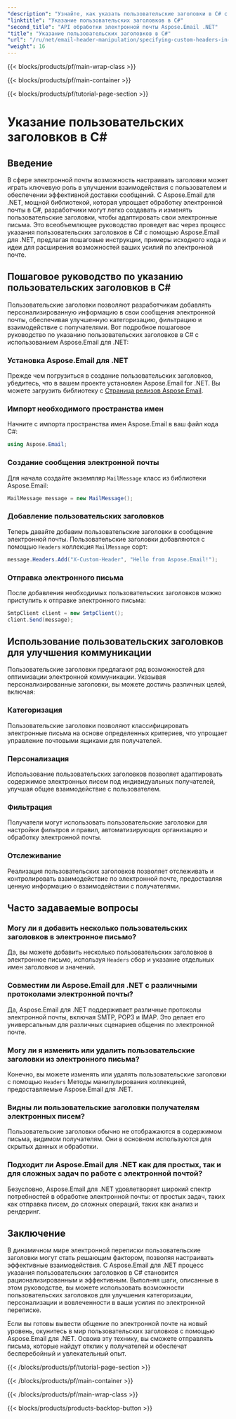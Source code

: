 ```yaml
---
"description": "Узнайте, как указать пользовательские заголовки в C# с помощью Aspose.Email для .NET для улучшения коммуникации по электронной почте. Это пошаговое руководство дает представление о создании персонализированных заголовков электронной почты для улучшения взаимодействия."
"linktitle": "Указание пользовательских заголовков в C#"
"second_title": "API обработки электронной почты Aspose.Email .NET"
"title": "Указание пользовательских заголовков в C#"
"url": "/ru/net/email-header-manipulation/specifying-custom-headers-in-csharp/"
"weight": 16
---
```


{{< blocks/products/pf/main-wrap-class >}}

{{< blocks/products/pf/main-container >}}

{{< blocks/products/pf/tutorial-page-section >}}

# Указание пользовательских заголовков в C#



## Введение

В сфере электронной почты возможность настраивать заголовки может играть ключевую роль в улучшении взаимодействия с пользователем и обеспечении эффективной доставки сообщений. С Aspose.Email для .NET, мощной библиотекой, которая упрощает обработку электронной почты в C#, разработчики могут легко создавать и изменять пользовательские заголовки, чтобы адаптировать свои электронные письма. Это всеобъемлющее руководство проведет вас через процесс указания пользовательских заголовков в C# с помощью Aspose.Email для .NET, предлагая пошаговые инструкции, примеры исходного кода и идеи для расширения возможностей ваших усилий по электронной почте.

## Пошаговое руководство по указанию пользовательских заголовков в C#

Пользовательские заголовки позволяют разработчикам добавлять персонализированную информацию в свои сообщения электронной почты, обеспечивая улучшенную категоризацию, фильтрацию и взаимодействие с получателями. Вот подробное пошаговое руководство по указанию пользовательских заголовков в C# с использованием Aspose.Email для .NET:

### Установка Aspose.Email для .NET

Прежде чем погрузиться в создание пользовательских заголовков, убедитесь, что в вашем проекте установлен Aspose.Email for .NET. Вы можете загрузить библиотеку с [Страница релизов Aspose.Email](https://releases.aspose.com/email/net/).

### Импорт необходимого пространства имен

Начните с импорта пространства имен Aspose.Email в ваш файл кода C#:

```csharp
using Aspose.Email;
```

### Создание сообщения электронной почты

Для начала создайте экземпляр `MailMessage` класс из библиотеки Aspose.Email:

```csharp
MailMessage message = new MailMessage();
```

### Добавление пользовательских заголовков

Теперь давайте добавим пользовательские заголовки в сообщение электронной почты. Пользовательские заголовки добавляются с помощью `Headers` коллекция `MailMessage` сорт:

```csharp
message.Headers.Add("X-Custom-Header", "Hello from Aspose.Email!");
```

### Отправка электронного письма

После добавления необходимых пользовательских заголовков можно приступить к отправке электронного письма:

```csharp
SmtpClient client = new SmtpClient();
client.Send(message);
```

## Использование пользовательских заголовков для улучшения коммуникации

Пользовательские заголовки предлагают ряд возможностей для оптимизации электронной коммуникации. Указывая персонализированные заголовки, вы можете достичь различных целей, включая:

### Категоризация 
 Пользовательские заголовки позволяют классифицировать электронные письма на основе определенных критериев, что упрощает управление почтовыми ящиками для получателей.

### Персонализация 
 Использование пользовательских заголовков позволяет адаптировать содержимое электронных писем под индивидуальных получателей, улучшая общее взаимодействие с пользователем.

### Фильтрация 
 Получатели могут использовать пользовательские заголовки для настройки фильтров и правил, автоматизирующих организацию и обработку электронной почты.

### Отслеживание 
 Реализация пользовательских заголовков позволяет отслеживать и контролировать взаимодействие по электронной почте, предоставляя ценную информацию о взаимодействии с получателями.

## Часто задаваемые вопросы

### Могу ли я добавить несколько пользовательских заголовков в электронное письмо?

Да, вы можете добавить несколько пользовательских заголовков в электронное письмо, используя `Headers` сбор и указание отдельных имен заголовков и значений.

### Совместим ли Aspose.Email для .NET с различными протоколами электронной почты?

Да, Aspose.Email для .NET поддерживает различные протоколы электронной почты, включая SMTP, POP3 и IMAP. Это делает его универсальным для различных сценариев общения по электронной почте.

### Могу ли я изменить или удалить пользовательские заголовки из электронного письма?

Конечно, вы можете изменять или удалять пользовательские заголовки с помощью `Headers` Методы манипулирования коллекцией, предоставляемые Aspose.Email для .NET.

### Видны ли пользовательские заголовки получателям электронных писем?

Пользовательские заголовки обычно не отображаются в содержимом письма, видимом получателям. Они в основном используются для скрытых данных и обработки.

### Подходит ли Aspose.Email для .NET как для простых, так и для сложных задач по работе с электронной почтой?

Безусловно, Aspose.Email для .NET удовлетворяет широкий спектр потребностей в обработке электронной почты: от простых задач, таких как отправка писем, до сложных операций, таких как анализ и рендеринг.

## Заключение

В динамичном мире электронной переписки пользовательские заголовки могут стать решающим фактором, позволяя настраивать эффективные взаимодействия. С Aspose.Email для .NET процесс указания пользовательских заголовков в C# становится рационализированным и эффективным. Выполняя шаги, описанные в этом руководстве, вы можете использовать возможности пользовательских заголовков для улучшения категоризации, персонализации и вовлеченности в ваши усилия по электронной переписке.

Если вы готовы вывести общение по электронной почте на новый уровень, окунитесь в мир пользовательских заголовков с помощью Aspose.Email для .NET. Освоив эту технику, вы сможете отправлять письма, которые найдут отклик у получателей и обеспечат бесперебойный и увлекательный опыт.

{{< /blocks/products/pf/tutorial-page-section >}}

{{< /blocks/products/pf/main-container >}}

{{< /blocks/products/pf/main-wrap-class >}}

{{< blocks/products/products-backtop-button >}}